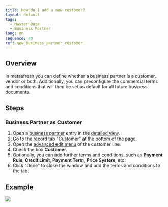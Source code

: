 ```yaml
---
title: How do I add a new customer?
layout: default
tags:
  - Master Data
  - Business Partner
lang: en
sequence: 40
ref: new_business_partner_customer
---
```


## Overview
In metasfresh you can define whether a business partner is a customer, vendor or both. Additionally, you can preconfigure the commercial terms and conditions that will then be set as default for all future business documents.

## Steps

### Business Partner as Customer
1. Open a [business partner](New_Business_Partner) entry in the [detailed view](ViewModes).
1. Go to the record tab "Customer" at the bottom of the page.
1. Open the [advanced edit menu](Open_AdvancedEditTab) of the customer line.
1. Check the box **Customer**.
1. Optionally, you can add further terms and conditions, such as **Payment Rule**, **Credit Limit**, **Payment Term**, **Price System**, etc.
1. Click "Done" to close the window and add the terms and conditions to the tab.

## Example
![](assets/New_Business_Partner_customer.gif)
